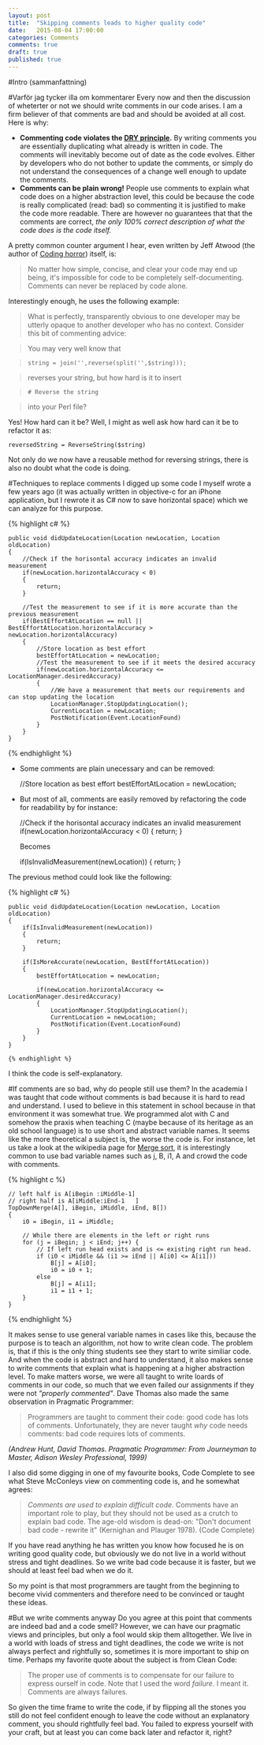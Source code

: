 ```yaml
---
layout: post
title:  "Skipping comments leads to higher quality code"
date:   2015-08-04 17:00:00
categories: Comments
comments: true
draft: true
published: true
---
```


#Intro (sammanfattning)

#Varför jag tycker illa om kommentarer
Every now and then the discussion of wheterter or not we should write comments in our code arises. I am a firm believer of that comments are bad and should be avoided at all cost. Here is why:
- **Commenting code violates the [DRY principle](https://en.wikipedia.org/wiki/Don't_repeat_yourself).** By writing comments you are essentially duplicating what already is written in code. The comments will inevitably become out of date as the code evolves. Either by developers who do not bother to update the comments, or simply do not understand the consequences of a change well enough to update the comments.
- **Comments can be plain wrong!** People use comments to explain what code does on a higher abstraction level, this could be because the code is really complicated (read: bad) so commenting it is justified to make the code more readable. There are however no guarantees that that the comments are correct, *the only 100% correct description of what the code does is the code itself.*

A pretty common counter argument I hear, even written by Jeff Atwood (the author of [Coding horror](http://blog.codinghorror.com/)) itself, is: 
>No matter how simple, concise, and clear your code may end up being, it's impossible for code to be completely self-documenting. Comments can never be replaced by code alone.

Interestingly enough, he uses the following example: 

>What is perfectly, transparently obvious to one developer may be utterly opaque to another developer who has no context. Consider this bit of commenting advice:

>You may very well know that

>`string = join('',reverse(split('',$string)));`

>reverses your string, but how hard is it to insert

>`# Reverse the string`

>into your Perl file?

Yes! How hard can it be? Well, I might as well ask how hard can it be to refactor it as:

    reversedString = ReverseString($string)
    
Not only do we now have a reusable method for reversing strings, there is also no doubt what the code is doing.

#Techniques to replace comments
I digged up some code I myself wrote a few years ago (it was actually written in objective-c for an iPhone application, but I rewrote it as C# now to save horizontal space) which we can analyze for this purpose. 

{% highlight c# %}

    public void didUpdateLocation(Location newLocation, Location oldLocation)
    {
        //Check if the horisontal accuracy indicates an invalid measurement
        if(newLocation.horizontalAccuracy < 0) 
        {
            return;
        }

        //Test the measurement to see if it is more accurate than the previous measurement
        if(BestEffortAtLocation == null || BestEffortAtLocation.horizontalAccuracy > newLocation.horizontalAccuracy) 
        {
            //Store location as best effort
            bestEffortAtLocation = newLocation;
            //Test the measurement to see if it meets the desired accuracy
            if(newLocation.horizontalAccuracy <= LocationManager.desiredAccuracy) 
            {
                //We have a measurement that meets our requirements and can stop updating the location
                LocationManager.StopUpdatingLocation();
                CurrentLocation = newLocation;
                PostNotification(Event.LocationFound)
            }
        }
    }

{% endhighlight %}

- Some comments are plain unecessary and can be removed:

    //Store location as best effort
    bestEffortAtLocation = newLocation;

- But most of all, comments are easily removed by refactoring the code for readability by for instance:

    //Check if the horisontal accuracy indicates an invalid measurement
    if(newLocation.horizontalAccuracy < 0) 
    {
        return;
    }
    
    Becomes
    
    if(IsInvalidMeasurement(newLocation)) 
    {
        return;
    }
 
The previous method could look like the following:
 
{% highlight c# %}

    public void didUpdateLocation(Location newLocation, Location oldLocation)
    {
        if(IsInvalidMeasurement(newLocation)) 
        {
            return;
        }

        if(IsMoreAccurate(newLocation, BestEffortAtLocation)) 
        {
            bestEffortAtLocation = newLocation;
            
            if(newLocation.horizontalAccuracy <= LocationManager.desiredAccuracy) 
            {
                LocationManager.StopUpdatingLocation();
                CurrentLocation = newLocation;
                PostNotification(Event.LocationFound)
            }
        }
    }
    
    {% endhighlight %}
    
I think the code is self-explanatory.

#If comments are so bad, why do people still use them?
In the academia I was taught that code without comments is bad because it is hard to read and understand. I used to  believe in this statement in school because in that environment it was somewhat true. We programmed alot with C and somehow the praxis when teaching C (maybe because of its heritage as an old school language) is to use short and abstract variable names. It seems like the more theoretical a subject is, the worse the code is. For instance, let us take a look at the wikipedia page for [Merge sort](https://en.wikipedia.org/wiki/Merge_sort), it is interestingly common to use bad variable names such as j, B, i1, A and crowd the code with comments.

{% highlight c %}

    // left half is A[iBegin :iMiddle-1]
    // right half is A[iMiddle:iEnd-1   ]
    TopDownMerge(A[], iBegin, iMiddle, iEnd, B[])
    {
        i0 = iBegin, i1 = iMiddle;
    
        // While there are elements in the left or right runs
        for (j = iBegin; j < iEnd; j++) {
            // If left run head exists and is <= existing right run head.
            if (i0 < iMiddle && (i1 >= iEnd || A[i0] <= A[i1]))
                B[j] = A[i0];
                i0 = i0 + 1;
            else
                B[j] = A[i1];
                i1 = i1 + 1;    
        } 
    }
    
{% endhighlight %}

It makes sense to use general variable names in cases like this, because the purpose is to teach an algorithm, not how to write clean code. The problem is, that if this is the only thing students see they start to write similiar code. And when the code is abstract and hard to understand, it also makes sense to write comments that explain what is happening at a higher abstraction level. To make matters worse, we were all taught to write loards of comments in our code, so much that we even failed our assignments if they were not *"properly commented"*.
Dave Thomas also made the same observation in Pragmatic Programmer:

> Programmers are taught to comment their code: good code has lots of comments. Unfortunately, they are never taught *why* code needs comments: bad code requires lots of comments.

*(Andrew Hunt, David Thomas. Pragmatic Programmer: From Journeyman to Master, Adison Wesley Professional, 1999)*

I also did some digging in one of my favourite books, Code Complete to see what Steve McConleys view on commenting code is, and he somewhat agrees:

>*Comments are used to explain difficult code*. Comments have an important role to play, but they should not be used as a crutch to explain bad code. The age-old wisdom is dead-on: "Don't document bad code - rewrite it" (Kernighan and Plauger 1978). (Code Complete)

If you have read anything he has written you know how focused he is on writing good quality code, but obviously we do not live in a world without stress and tight deadlines. So we write bad code because it is faster, but we should at least feel bad when we do it.

So my point is that most programmers are taught from the beginning to become vivid commenters and therefore need to be convinced or taught these ideas.

#But we write comments anyway
Do you agree at this point that comments are indeed bad and a code smell? However, we can have our pragmatic views and principles, but only a fool would skip them alltogether. We live in a world with loads of stress and tight deadlines, the code we write is not always perfect and rightfully so, sometimes it is more important to ship on time. Perhaps my favorite quote about the subject is from Clean Code:

>The proper use of comments is to compensate for our failure to express ourself in code. Note that I used the word *failure*. I meant it. Comments are always failures.

So given the time frame to write the code, if by flipping all the stones you still do not feel confident enough to leave the code without an explanatory comment, you should rightfully feel bad. You failed to express yourself with your craft, but at least you can come back later and refactor it, right?
